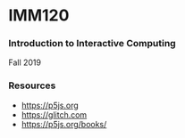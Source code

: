 # IMM120

### Introduction to Interactive Computing
Fall 2019

### Resources
- https://p5js.org
- https://glitch.com
- https://p5js.org/books/
